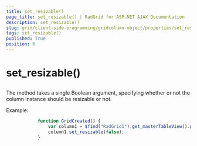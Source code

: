 ```yaml
---
title: set_resizable()
page_title: set_resizable() | RadGrid for ASP.NET AJAX Documentation
description: set_resizable()
slug: grid/client-side-programming/gridcolumn-object/properties/set_resizable()
tags: set_resizable()
published: True
position: 6
---
```


# set_resizable()



## 

The method takes a single Boolean argument, specifying whether or not the column instance should be resizable or not.

Example:

````JavaScript
	        function GridCreated() {
	            var column1 = $find("RadGrid1").get_masterTableView().get_columns()[0];
	            column1.set_resizable(false);
	        }
````


